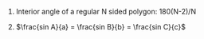 1) Interior angle of a regular N sided polygon: 180(N-2)/N


2) $\frac{sin A}{a} = \frac{sin B}{b} = \frac{sin C}{c}$
